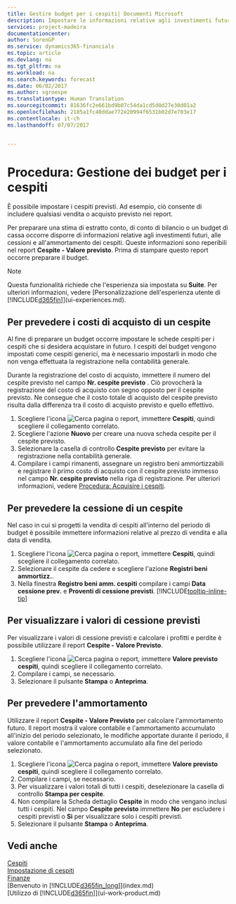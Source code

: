 ```yaml
---
title: Gestire budget per i cespiti| Documenti Microsoft
description: Impostare le informazioni relative agli investimenti futuri, alle cessioni e all'ammortamento dei cespiti per preparare i budget e le previsioni.
services: project-madeira
documentationcenter: 
author: SorenGP
ms.service: dynamics365-financials
ms.topic: article
ms.devlang: na
ms.tgt_pltfrm: na
ms.workload: na
ms.search.keywords: forecast
ms.date: 06/02/2017
ms.author: sgroespe
ms.translationtype: Human Translation
ms.sourcegitcommit: 81636fc2e661bd9b07c54da1cd5d0d27e30d01a2
ms.openlocfilehash: 2185a1fc40ddae772e20994f6531b02d7e703e17
ms.contentlocale: it-ch
ms.lasthandoff: 07/07/2017


---
```

# <a name="how-to-manage-budgets-for-fixed-assets"></a>Procedura: Gestione dei budget per i cespiti
È possibile impostare i cespiti previsti. Ad esempio, ciò consente di includere qualsiasi vendita o acquisto previsto nei report.  

Per preparare una stima di estratto conto, di conto di bilancio o un budget di cassa occorre disporre di informazioni relative agli investimenti futuri, alle cessioni e all'ammortamento dei cespiti. Queste informazioni sono reperibili nel report **Cespite - Valore previsto**. Prima di stampare questo report occorre preparare il budget.  

> [!NOTE]  
>   Questa funzionalità richiede che l'esperienza sia impostata su **Suite**. Per ulteriori informazioni, vedere [Personalizzazione dell'esperienza utente di [!INCLUDE[d365fin](includes/d365fin_md.md)]](ui-experiences.md).

## <a name="to-budget-the-acquisition-cost-of-a-fixed-asset"></a>Per prevedere i costi di acquisto di un cespite
Al fine di preparare un budget occorre impostare le schede cespiti per i cespiti che si desidera acquistare in futuro. I cespiti del budget vengono impostati come cespiti generici, ma è necessario impostarli in modo che non venga effettuata la registrazione nella contabilità generale.

Durante la registrazione del costo di acquisto, immettere il numero del cespite previsto nel campo **Nr. cespite previsto** . Ciò provocherà la registrazione del costo di acquisto con segno opposto per il cespite previsto. Ne consegue che il costo totale di acquisto del cespite previsto risulta dalla differenza tra il costo di acquisto previsto e quello effettivo.

1. Scegliere l'icona ![Cerca pagina o report](media/ui-search/search_small.png "icona Cerca pagina o report"), immettere **Cespiti**, quindi scegliere il collegamento correlato.
2. Scegliere l'azione **Nuovo** per creare una nuova scheda cespite per il cespite previsto.
3. Selezionare la casella di controllo **Cespite previsto** per evitare la registrazione nella contabilità generale.
4. Compilare i campi rimanenti, assegnare un registro beni ammortizzabili e registrare il primo costo di acquisto con il cespite previsto immesso nel campo **Nr. cespite previsto** nella riga di registrazione. Per ulteriori informazioni, vedere [Procedura: Acquisire i cespiti](fa-how-acquire.md).

## <a name="to-budget-the-disposal-of-a-fixed-asset"></a>Per prevedere la cessione di un cespite
Nel caso in cui si progetti la vendita di cespiti all'interno del periodo di budget è possibile immettere informazioni relative al prezzo di vendita e alla data di vendita.

1. Scegliere l'icona ![Cerca pagina o report](media/ui-search/search_small.png "icona Cerca pagina o report"), immettere **Cespiti**, quindi scegliere il collegamento correlato.
2. Selezionare il cespite da cedere e scegliere l'azione **Registri beni ammortizz.**.
3. Nella finestra **Registro beni amm. cespiti** compilare i campi **Data cessione prev.** e **Proventi di cessione previsti**. [!INCLUDE[tooltip-inline-tip](includes/tooltip-inline-tip_md.md)]

## <a name="to-view-projected-disposal-values"></a>Per visualizzare i valori di cessione previsti
Per visualizzare i valori di cessione previsti e calcolare i profitti e perdite è possibile utilizzare il report **Cespite - Valore Previsto**.

1. Scegliere l'icona ![Cerca pagina o report](media/ui-search/search_small.png "icona Cerca pagina o report"), immettere **Valore previsto cespiti**, quindi scegliere il collegamento correlato.
2. Compilare i campi, se necessario.
3. Selezionare il pulsante **Stampa** o **Anteprima**.

## <a name="to-budget-depreciation"></a>Per prevedere l'ammortamento
Utilizzare il report **Cespite - Valore Previsto** per calcolare l'ammortamento futuro. Il report mostra il valore contabile e l'ammortamento accumulato all'inizio del periodo selezionato, le modifiche apportate durante il periodo, il valore contabile e l'ammortamento accumulato alla fine del periodo selezionato.

1. Scegliere l'icona ![Cerca pagina o report](media/ui-search/search_small.png "icona Cerca pagina o report"), immettere **Valore previsto cespiti**, quindi scegliere il collegamento correlato.
2. Compilare i campi, se necessario.
3. Per visualizzare i valori totali di tutti i cespiti, deselezionare la casella di controllo **Stampa per cespite**.
4. Non compilare la Scheda dettaglio **Cespite** in modo che vengano inclusi tutti i cespiti. Nel campo **Cespite previsto** immettere **No** per escludere i cespiti previsti o **Sì** per visualizzare solo i cespiti previsti.
5. Selezionare il pulsante **Stampa** o **Anteprima**.

## <a name="see-also"></a>Vedi anche
[Cespiti](fa-manage.md)  
[Impostazione di cespiti](fa-setup.md)  
[Finanze](finance.md)  
[Benvenuto in [!INCLUDE[d365fin_long](includes/d365fin_long_md.md)]](index.md)  
[Utilizzo di [!INCLUDE[d365fin](includes/d365fin_md.md)]](ui-work-product.md)

